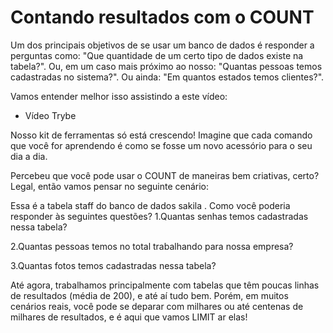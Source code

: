 # Contando resultados com o COUNT
Um dos principais objetivos de se usar um banco de dados é responder a perguntas como: "Que quantidade de um certo tipo de dados existe na tabela?". Ou, em um caso mais próximo ao nosso: "Quantas pessoas temos cadastradas no sistema?". Ou ainda: "Em quantos estados temos clientes?".

Vamos entender melhor isso assistindo a este vídeo:

- Vídeo Trybe

Nosso kit de ferramentas só está crescendo! Imagine que cada comando que você for aprendendo é como se fosse um novo acessório para o seu dia a dia.

Percebeu que você pode usar o COUNT de maneiras bem criativas, certo? Legal, então vamos pensar no seguinte cenário:

Essa é a tabela staff do banco de dados sakila . Como você poderia responder às seguintes questões?
1.Quantas senhas temos cadastradas nessa tabela?

2.Quantas pessoas temos no total trabalhando para nossa empresa?

3.Quantas fotos temos cadastradas nessa tabela?

Até agora, trabalhamos principalmente com tabelas que têm poucas linhas de resultados (média de 200), e até aí tudo bem. Porém, em muitos cenários reais, você pode se deparar com milhares ou até centenas de milhares de resultados, e é aqui que vamos LIMIT ar elas!